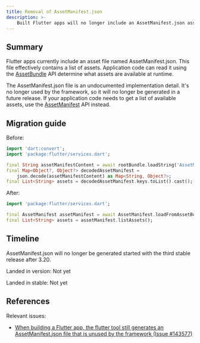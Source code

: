 ```yaml
---
title: Removal of AssetManifest.json
description: >-
    Built Flutter apps will no longer include an AssetManifest.json asset file.
---
```


## Summary

Flutter apps currently include an asset file named AssetManifest.json. This file
effectively contains a list of assets. Application code can read it using the
[AssetBundle][] API determine what assets are available at runtime.

The AssetManifest.json file is an undocumented implementation detail.
It's no longer used by the framework, so it will no longer be
generated in a future release.
If your application code needs to get a list of available assets, use
the [AssetManifest][] API instead.

## Migration guide

Before:

```dart
import 'dart:convert';
import 'package:flutter/services.dart';

final String assetManifestContent = await rootBundle.loadString('AssetManifest.json');
final Map<Object?, Object?> decodedAssetManifest = 
    json.decode(assetManifestContent) as Map<String, Object?>;
final List<String> assets = decodedAssetManifest.keys.toList().cast();
```

After:

```dart
import 'package:flutter/services.dart';

final AssetManifest assetManifest = await AssetManifest.loadFromAssetBundle(rootBundle);
final List<String> assets = assetManifest.listAssets();
```

## Timeline

AssetManifest.json will no longer be generated started with the third stable
release after 3.20.

Landed in version: Not yet

Landed in stable: Not yet

## References

Relevant issues:

* [When building a Flutter app, the flutter tool still generates an AssetManifest.json file that is unused by the framework (Issue #143577)][]

[AssetBundle]: {{site.api}}/flutter/services/AssetBundle-class.html
[AssetManifest]: {{site.api}}/flutter/services/AssetManifest-class.html
[When building a Flutter app, the flutter tool still generates an AssetManifest.json file that is unused by the framework (Issue #143577)]: {{site.repo.flutter}}/issues/143577
